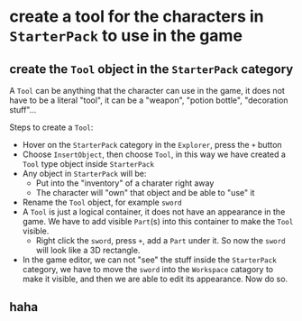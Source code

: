 # create a tool for the characters in `StarterPack` to use in the game

## create the `Tool` object in the `StarterPack` category
A `Tool` can be anything that the character can use in the game, it does not have to be a literal "tool", it can be a "weapon", "potion bottle", "decoration stuff"...

Steps to create a `Tool`:
* Hover on the `StarterPack` category in the `Explorer`, press the `+` button
* Choose `InsertObject`, then choose `Tool`, in this way we have created a `Tool` type object inside `StarterPack`
* Any object in `StarterPack` will be:
  * Put into the "inventory" of a charater right away
  * The character will "own" that object and be able to "use" it
* Rename the `Tool` object, for example `sword`
* A `Tool` is just a logical container, it does not have an appearance in the game. We have to add visible `Part`(s) into this container to make the `Tool` visible. 
  * Right click the `sword`, press `+`, add a `Part` under it. So now the `sword` will look like a 3D rectangle.
* In the game editor, we can not "see" the stuff inside the `StarterPack` category, we have to move the `sword` into the `Workspace` catagory to make it visible, and then we are able to edit its appearance. Now do so.

## haha
